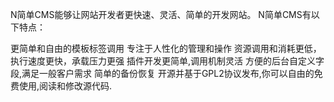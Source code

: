 N简单CMS能够让网站开发者更快速、灵活、简单的开发网站。
N简单CMS有以下特点：

更简单和自由的模板标签调用
专注于人性化的管理和操作
资源调用和消耗更低，执行速度更快，承载压力更强
插件开发更简单,调用机制灵活
方便的后台自定义字段,满足一般客户需求
简单的备份恢复
开源并基于GPL2协议发布,你可以自由的免费使用,阅读和修改源代码.